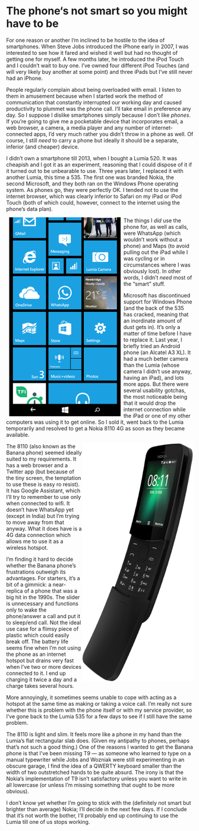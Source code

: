 # The phone‘s not smart so you might have to be

For one reason or another I’m inclined to be hostile to the idea of smartphones. When Steve Jobs introduced the iPhone early in 2007, I was interested to see how it fared and wished it well but had no thought of getting one for myself. A few months later, he introduced the iPod Touch and I couldn’t wait to buy one. I’ve owned four different iPod Touches (and will very likely buy another at some point) and three iPads but I’ve still never had an iPhone.

People regularly complain about being overloaded with email. I listen to them in amusement because when I started work the method of communication that constantly interrupted our working day and caused productivity to plummet was the phone call. I’ll take email in preference any day. So I suppose I dislike smartphones simply because I don’t like _phones_. If you’re going to give me a pocketable device that incorporates email, a web browser, a camera, a media player and any number of internet-connected apps, I’d very much rather you didn’t throw in a phone as well. Of course, I still _need_ to carry a phone but ideally it should be a separate, inferior (and cheaper) device.

I didn’t own a smartphone till 2013, when I bought a Lumia 520. It was cheapish and I got it as an experiment, reasoning that I could dispose of it if it turned out to be unbearable to use. Three years later, I replaced it with another Lumia, this time a 535. The first one was branded Nokia, the second Microsoft, and they both ran on the Windows Phone operating system. As phones go, they were perfectly OK. I tended not to use the internet browser, which was clearly inferior to Safari on my iPad or iPod Touch (both of which could, however, connect to the internet using the phone’s data plan).

<img src="WindowsPhone.png" alt="Windows Phone" align="left" width="300" height="534" hspace="8">The things I _did_ use the phone for, as well as calls, were WhatsApp (which wouldn’t work without a phone) and Maps (to avoid pulling out the iPad while I was cycling or in circumstances where I was obviously lost). In other words, I didn’t _need_ most of the “smart” stuff.

Microsoft has discontinued support for Windows Phone (and the back of the 535 has cracked, meaning that an inordinate amount of dust gets in). It’s only a matter of time before I have to replace it. Last year, I briefly tried an Android phone (an Alcatel A3 XL). It had a much better camera than the Lumia (whose camera I didn’t use anyway, having an iPad), and lots more apps. But there were several usability gotchas, the most noticeable being that it would drop the internet connection while the iPad or one of my other computers was using it to get online. So I sold it, went back to the Lumia temporarily and resolved to get a Nokia 8110 4G as soon as they became available.

<img src="BananaPhone.png" alt="Banana phone" align="right" width="300" height="640">The 8110 (also known as the Banana phone) seemed ideally suited to my requirements. It has a web browser and a Twitter app (but because of the tiny screen, the temptation to use these is easy ro resist). It has Google Assistant, which I’ll try to remember to use only when connected to wifi. It doesn’t have WhatsApp yet (except in India) but I’m trying to move away from that anyway. What it does have is a 4G data connection which allows me to use it as a wireless hotspot.

I’m finding it hard to decide whether the Banana phone’s frustrations outweigh its advantages. For starters, it’s a bit of a gimmick: a near-replica of a phone that was a big hit in the 1990s. The slider is unnecessary and functions only to wake the phone/answer a call and put it to sleep/end call. Not the ideal use case for a flimsy piece of plastic which could easily break off. The battery life seems fine when I’m not using the phone as an internet hotspot but drains very fast when I’ve two or more devices connected to it. I end up charging it twice a day and a charge takes several hours.

More annoyingly, it sometimes seems unable to cope with acting as a hotspot at the same time as making or taking a voice call. I’m really not sure whether this is problem with the phone itself or with my service provider, so I’ve gone back to the Lumia 535 for a few days to see if I still have the same problem.

The 8110 is light and slim. It feels more like a phone in my hand than the Lumia’s flat rectangular slab does. (Given my antipathy to phones, perhaps that’s not such a good thing.) One of the reasons I wanted to get the Banana phone is that I’ve been missing T9 — as someone who learned to type on a manual typewriter while Jobs and Wozniak were still experimenting in an obscure garage, I find the idea of a QWERTY keyboard smaller than the width of two outstretched hands to be quite absurd. The irony is that the Nokia‘s implementation of T9 isn’t satisfactory unless you want to write in all lowercase (or unless I’m missing something that ought to be more obvious).

I don’t know yet whether I’m going to stick with the (definitely not smart but brighter than average) Nokia; I’ll decide in the next few days. If I conclude that it’s not worth the bother, I’ll probably end up continuing to use the Lumia till one of us stops working. 

 
